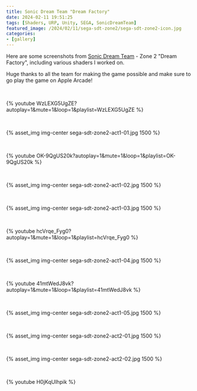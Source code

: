 ```yaml
---
title: Sonic Dream Team "Dream Factory"
date: 2024-02-11 19:51:25
tags: [Shaders, URP, Unity, SEGA, SonicDreamTeam]
featured_image: /2024/02/11/sega-sdt-zone2/sega-sdt-zone2-icon.jpg
categories:
- [gallery]
---
```


Here are some screenshots from [Sonic Dream Team](https://apps.apple.com/us/app/sonic-dream-team/id1609094795) - Zone 2 "Dream Factory", including various shaders I worked on.

Huge thanks to all the team for making the game possible and make sure to go play the game on Apple Arcade!

<br>

{% youtube WzLEXG5UgZE?autoplay=1&mute=1&loop=1&playlist=WzLEXG5UgZE %}

<br>

{% asset_img img-center sega-sdt-zone2-act1-01.jpg 1500 %}

<br>

{% youtube OK-9QgUS20k?autoplay=1&mute=1&loop=1&playlist=OK-9QgUS20k %}

<br>

{% asset_img img-center sega-sdt-zone2-act1-02.jpg 1500 %}

<br>

{% asset_img img-center sega-sdt-zone2-act1-03.jpg 1500 %}

<br>

{% youtube hcVrqe_Fyg0?autoplay=1&mute=1&loop=1&playlist=hcVrqe_Fyg0 %}

<br>

{% asset_img img-center sega-sdt-zone2-act1-04.jpg 1500 %}

<br>

{% youtube 41mtWedJ8vk?autoplay=1&mute=1&loop=1&playlist=41mtWedJ8vk %}

<br>

{% asset_img img-center sega-sdt-zone2-act1-05.jpg 1500 %}

<br>

{% asset_img img-center sega-sdt-zone2-act2-01.jpg 1500 %}

<br>

{% asset_img img-center sega-sdt-zone2-act2-02.jpg 1500 %}

<br>

{% youtube H0jKqUIhpik %}
